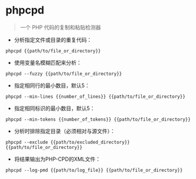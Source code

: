 # phpcpd

> 一个 PHP 代码的复制和粘贴检测器

- 分析指定文件或目录的重复代码：

`phpcpd {{path/to/file_or_directory}}`

- 使用变量名模糊匹配来分析：

`phpcpd --fuzzy {{path/to/file_or_directory}}`

- 指定相同行的最小数目，默认5：

`phpcpd --min-lines {{number_of_lines}} {{path/to/file_or_directory}}`

- 指定相同标识的最小数目，默认5：

`phpcpd --min-tokens {{number_of_tokens}} {{path/to/file_or_directory}}`

- 分析时排除指定目录（必须相对与源文件）：

`phpcpd --exclude {{path/to/excluded_directory}} {{path/to/file_or_directory}}`

- 将结果输出为PHP-CPD的XML文件：

`phpcpd --log-pmd {{path/to/log_file}} {{path/to/file_or_directory}}`

[#]: contributors: ([阿涛]，[王兴宇，Linux & BC]，[玉叶])